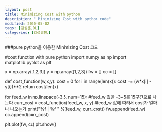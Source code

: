 ```yaml
---
layout: post
title: Minimizing Cost with python
description: " Minimizing Cost with python code"
modified: 2020-05-02
tags: [김성훈,DL]
categories: [김성훈DL]
---
```

###pure python을 이용한 Minimizing Cost 코드 

#cost function with pure python
import numpy as np
import matplotlib.pyplot as plt

x = np.array([1,2,3])
y = np.array([1,2,3])
fw = []
cc = []

def cost_function(w,x,y):
    cost = 0
    for i in range(len(x)):
        cost += (w*x[i] - y[i])**2
    return cost/len(x)

for feed_w in np.linspace(-3,5, num=15):  #feed_w 값을 -3~5를 15구간으로 나눈다
    curr_cost = cost_function(feed_w, x, y) #feed_w 값에 따라서 cost가 얼마나 나오는가
    print("%f | %f " %(feed_w, curr_cost))
    fw.append(feed_w)
    cc.append(curr_cost)

plt.plot(fw, cc)
plt.show()
